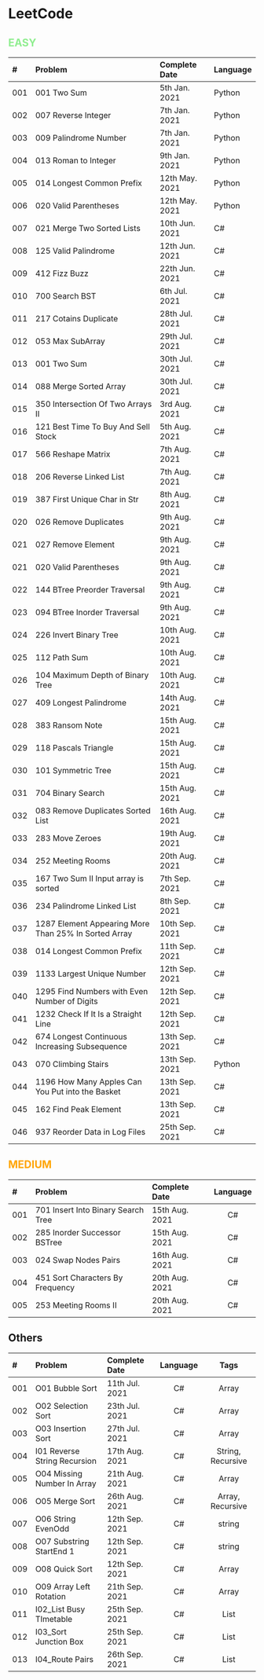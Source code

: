 # LeetCode

## <span style="color:LightGreen">**EASY**</span>
| #     | Problem                               | Complete Date     | Language     |
| :---  | :---                                  |    :----          | :----        |
| 001   | 001 Two Sum                           | 5th Jan.  2021    | Python       |
| 002   | 007 Reverse Integer                   | 7th Jan.  2021    | Python       |
| 003   | 009 Palindrome Number                 | 7th Jan.  2021    | Python       |
| 004   | 013 Roman to Integer                  | 9th Jan.  2021    | Python       |
| 005   | 014 Longest Common Prefix             | 12th May. 2021    | Python       |
| 006   | 020 Valid Parentheses                 | 12th May. 2021    | Python       |
| 007   | 021 Merge Two Sorted Lists            | 10th Jun. 2021    | C#           |
| 008   | 125 Valid Palindrome                  | 12th Jun. 2021    | C#           |
| 009   | 412 Fizz Buzz                         | 22th Jun. 2021    | C#           |
| 010   | 700 Search BST                        | 6th Jul. 2021     | C#           |
| 011   | 217 Cotains Duplicate                 | 28th Jul. 2021    | C#           |
| 012   | 053 Max SubArray                      | 29th Jul. 2021    | C#           |
| 013   | 001 Two Sum                           | 30th Jul. 2021    | C#           |
| 014   | 088 Merge Sorted Array                | 30th Jul. 2021    | C#           |
| 015   | 350 Intersection Of Two Arrays II     | 3rd Aug. 2021     | C#           |
| 016   | 121 Best Time To Buy And Sell Stock   | 5th Aug. 2021     | C#           |
| 017   | 566 Reshape Matrix                    | 7th Aug. 2021     | C#           |
| 018   | 206 Reverse Linked List               | 7th Aug. 2021     | C#           |
| 019   | 387 First Unique Char in Str          | 8th Aug. 2021     | C#           |
| 020   | 026 Remove Duplicates                 | 9th Aug. 2021     | C#           |
| 021   | 027 Remove Element                    | 9th Aug. 2021     | C#           |
| 021   | 020 Valid Parentheses                 | 9th Aug. 2021     | C#           |
| 022   | 144 BTree Preorder Traversal          | 9th Aug. 2021     | C#           |
| 023   | 094 BTree Inorder Traversal           | 9th Aug. 2021     | C#           |
| 024   | 226 Invert Binary Tree                | 10th Aug. 2021    | C#           |
| 025   | 112 Path Sum                          | 10th Aug. 2021    | C#           |
| 026   | 104 Maximum Depth of Binary Tree      | 10th Aug. 2021    | C#           |
| 027   | 409 Longest Palindrome                | 14th Aug. 2021    | C#           |
| 028   | 383 Ransom Note                       | 15th Aug. 2021    | C#           |
| 029   | 118 Pascals Triangle                  | 15th Aug. 2021    | C#           |
| 030   | 101 Symmetric Tree                    | 15th Aug. 2021    | C#           |
| 031   | 704 Binary Search                     | 15th Aug. 2021    | C#           |
| 032   | 083 Remove Duplicates Sorted List     | 16th Aug. 2021    | C#           |
| 033   | 283 Move Zeroes                       | 19th Aug. 2021    | C#           |
| 034   | 252 Meeting Rooms                     | 20th Aug. 2021    | C#           |
| 035   | 167 Two Sum II Input array is sorted  | 7th Sep. 2021     | C#           |
| 036   | 234 Palindrome Linked List            | 8th Sep. 2021     | C#           |
| 037   | 1287 Element Appearing More Than 25% In Sorted Array | 10th Sep. 2021    | C#           |
| 038   | 014 Longest Common Prefix             | 11th Sep. 2021    | C#           | 
| 039   | 1133 Largest Unique Number            | 12th Sep. 2021    | C#           |
| 040   | 1295 Find Numbers with Even Number of Digits | 12th Sep. 2021    | C#           |
| 041   | 1232 Check If It Is a Straight Line   | 12th Sep. 2021    | C#           |
| 042   | 674 Longest Continuous Increasing Subsequence | 13th Sep. 2021    | C#           |
| 043   | 070 Climbing Stairs                   | 13th Sep.  2021   | Python       |
| 044   | 1196 How Many Apples Can You Put into the Basket | 13th Sep. 2021    | C#           |
| 045   | 162 Find Peak Element                 | 13th Sep. 2021    | C#           |
| 046   | 937 Reorder Data in Log Files         | 25th Sep. 2021    | C#           |

## <span style="color:Orange">**MEDIUM**</span>
| #     | Problem                               | Complete Date     | Language     |
| :---  | :---                                  |    :----          | :----:       | 
| 001   | 701 Insert Into Binary Search Tree    | 15th Aug. 2021    | C#           |
| 002   | 285 Inorder Successor BSTree          | 15th Aug. 2021    | C#           |
| 003   | 024 Swap Nodes Pairs                  | 16th Aug. 2021    | C#           |
| 004   | 451 Sort Characters By Frequency      | 20th Aug. 2021    | C#           |
| 005   | 253 Meeting Rooms II                  | 20th Aug. 2021    | C#           |

## **Others**</span>
| #     | Problem                               | Complete Date     | Language     | Tags                                    |
| :---  | :---                                  |    :----          | :----:       | :----:                                  |
| 001   | O01 Bubble Sort                       | 11th Jul. 2021    | C#           | Array                                   |
| 002   | O02 Selection Sort                    | 23th Jul. 2021    | C#           | Array                                   |
| 003   | O03 Insertion Sort                    | 27th Jul. 2021    | C#           | Array                                   |
| 004   | I01 Reverse String Recursion          | 17th Aug. 2021    | C#           | String, Recursive                       |
| 005   | O04 Missing Number In Array           | 21th Aug. 2021    | C#           | Array                                   |
| 006   | O05 Merge Sort                        | 26th Aug. 2021    | C#           | Array, Recursive                        |
| 007   | O06 String EvenOdd                    | 12th Sep. 2021    | C#           | string                                  |
| 008   | O07 Substring StartEnd 1              | 12th Sep. 2021    | C#           | string                                  |
| 009   | O08 Quick Sort                        | 12th Sep. 2021    | C#           | Array                                   |
| 010   | O09 Array Left Rotation               | 21th Sep. 2021    | C#           | Array                                   |
| 011   | I02_List Busy TImetable               | 25th Sep. 2021    | C#           | List                                    |
| 012   | I03_Sort Junction Box                 | 25th Sep. 2021    | C#           | List                                    |
| 013   | I04_Route Pairs                       | 26th Sep. 2021    | C#           | List                                    |
